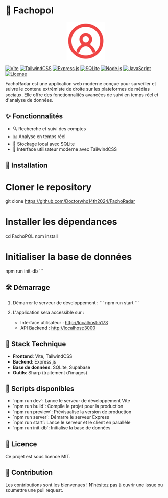 
# 🎯 Fachopol
<div align="center">
  <img src="public/img/favicon.svg" alt="FachoRadar Logo" width="120" height="120" />
</div>


[![Vite](https://img.shields.io/badge/vite-%23646CFF.svg?style=for-the-badge&logo=vite&logoColor=white)](https://vitejs.dev/)
[![TailwindCSS](https://img.shields.io/badge/tailwindcss-%2338B2AC.svg?style=for-the-badge&logo=tailwind-css&logoColor=white)](https://tailwindcss.com/)
[![Express.js](https://img.shields.io/badge/express.js-%23404d59.svg?style=for-the-badge&logo=express&logoColor=white)](https://expressjs.com/)
[![SQLite](https://img.shields.io/badge/sqlite-%2307405e.svg?style=for-the-badge&logo=sqlite&logoColor=white)](https://www.sqlite.org/)
[![Node.js](https://img.shields.io/badge/Node.js-43853D?style=for-the-badge&logo=node.js&logoColor=white)](https://nodejs.org/)
[![JavaScript](https://img.shields.io/badge/JavaScript-F7DF1E?style=for-the-badge&logo=javascript&logoColor=black)](https://developer.mozilla.org/fr/docs/Web/JavaScript)
[![License](https://img.shields.io/badge/License-MIT-yellow.svg?style=for-the-badge)](https://opensource.org/licenses/MIT)

FachoRadar est une application web moderne conçue pour surveiller et suivre le contenu extrémiste de droite  sur les plateformes de médias sociaux. Elle offre des fonctionnalités avancées de suivi en temps réel et d'analyse de données.

## ✨ Fonctionnalités

- 🔍 Recherche et suivi des comptes
- 📊 Analyse en temps réel
- 💾 Stockage local avec SQLite
- 🎨 Interface utilisateur moderne avec TailwindCSS

## 🚀 Installation


# Cloner le repository
git clone https://github.com/Doctorwho14th2024/FachoRadar

# Installer les dépendances
cd FachoPOL
npm install

# Initialiser la base de données
npm run init-db
\`\`\`

## 🛠️ Démarrage

1. Démarrer le serveur de développement :
\`\`\`
npm run start
\`\`\`

2. L'application sera accessible sur :
   - Interface utilisateur : [http://localhost:5173](http://localhost:5173)
   - API Backend : [http://localhost:3000](http://localhost:3000)

## 🧰 Stack Technique

- **Frontend**: Vite, TailwindCSS
- **Backend**: Express.js
- **Base de données**: SQLite, Supabase
- **Outils**: Sharp (traitement d'images)

## 📝 Scripts disponibles

- \`npm run dev\`: Lance le serveur de développement Vite
- \`npm run build\`: Compile le projet pour la production
- \`npm run preview\`: Prévisualise la version de production
- \`npm run server\`: Démarre le serveur Express
- \`npm run start\`: Lance le serveur et le client en parallèle
- \`npm run init-db\`: Initialise la base de données

## 📄 Licence

Ce projet est sous licence MIT.

## 🤝 Contribution

Les contributions sont les bienvenues ! N'hésitez pas à ouvrir une issue ou soumettre une pull request.


